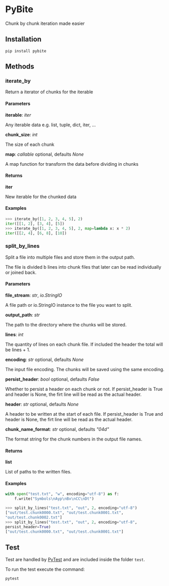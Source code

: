 # PyBite

Chunk by chunk iteration made easier

## Installation

    pip install pybite

## Methods

### iterate_by

Return a iterator of chunks for the iterable

#### Parameters
    
**iterable**: *iter*

Any iterable data e.g. list, tuple, dict, iter, ...

**chunk_size**: *int*

The size of each chunk

**map**: *callable* optional, defaults *None*

A map function for transform the data before dividing in chunks

#### Returns

**iter**
    
New iterable for the chunked data

#### Examples

```python
>>> iterate_by([1, 2, 3, 4, 5], 2)
iter([[1, 2], [3, 4], [5])
>>> iterate_by([1, 2, 3, 4, 5], 2, map=lambda x: x * 2)
iter([[2, 4], [6, 8], [10])
```

### split_by_lines

Split a file into multiple files and store them in the output path.

The file is divided b lines into chunk files that later can be read individually
or joined back.

#### Parameters
    
**file_stream**: *str*, *io.StringIO*

A file path or io.StringIO instance to the file you want to split.

**output_path**: *str*

The path to the directory where the chunks will be stored.

**lines**: *int*

The quantity of lines on each chunk file. 
If included the header the total will be lines + 1.

**encoding**: *str* optional, defaults *None*

The input file encoding. 
The chunks will be saved using the same encoding.

**persist_header**: *bool* optional, defaults *False*

Whether to persist a header on each chunk or not. 
If persist_header is True and header is None, 
the firt line will be read as the actual header.

**header**: *str* optional, defaults *None*

A header to be written at the start of each file.
If persist_header is True and header is None, 
the firt line will be read as the actual header.

**chunk_name_format**: *str* optional, defaults *"04d"*

The format string for the chunk numbers in the output file names.

#### Returns

**list**
    
List of paths to the written files.

#### Examples

```python
with open("test.txt", "w", encoding="utf-8") as f:
    f.write("Symbols\nAyp\nBx\nCC\nDt")

>>> split_by_lines("test.txt", "out", 2, encoding="utf-8")
["out/test.chunk0000.txt", "out/test.chunk0001.txt", 
"out/test.chunk0002.txt"]
>>> split_by_lines("test.txt", "out", 2, encoding="utf-8", 
persist_header=True)
["out/test.chunk0000.txt", "out/test.chunk0001.txt"]
```

## Test

Test are handled by [PyTest](https://pypi.org/project/pytest/) and are included inside the folder `test`.

To run the test execute the command:
    
    pytest
